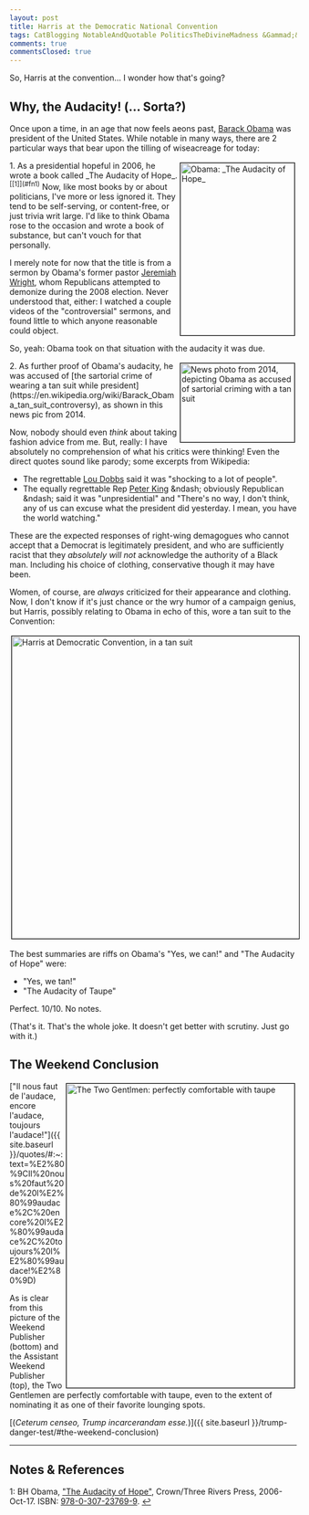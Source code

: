 ```yaml
---
layout: post
title: Harris at the Democratic National Convention
tags: CatBlogging NotableAndQuotable PoliticsTheDivineMadness &Gammad;&Tau;&Phi;
comments: true
commentsClosed: true
---
```


So, Harris at the convention&hellip; I wonder how that's going?  


## Why, the Audacity! (&hellip; Sorta?)  

Once upon a time, in an age that now feels aeons past,
[Barack Obama](https://en.wikipedia.org/wiki/Barack_Obama) was president of the United
States.  While notable in many ways, there are 2 particular ways that bear upon the tilling of 
wiseacreage for today:  

<img src="{{ site.baseurl }}/images/2024-08-21-audacity-hope-obama-1.jpg" width="200" height="302" alt="Obama: _The Audacity of Hope_" title="Obama: _The Audacity of Hope_" style="float: right; margin: 3px 3px 3px 3px; border: 1px solid #000000;">
1. As a presidential hopeful in 2006, he wrote a book called
   _The Audacity of Hope_. <sup id="fn1a">[[1]](#fn1)</sup>  Now, like most books by
   or about politicians, I've more or less ignored it.  They tend to be self-serving, or
   content-free, or just trivia writ large.  I'd like to think Obama rose to the occasion
   and wrote a book of substance, but can't vouch for that personally.  

   I merely note for now that the title is from a sermon by Obama's former pastor 
   [Jeremiah Wright](https://en.wikipedia.org/wiki/Jeremiah_Wright), whom Republicans
   attempted to demonize during the 2008 election.  Never understood that, either: I
   watched a couple videos of the "controversial" sermons, and found little to which
   anyone reasonable could object.  
   
   So, yeah: Obama took on that situation with the audacity it was due.  

   <img src="{{ site.baseurl }}/images/2024-08-21-audacity-taupe-obama-2.jpg" width="200" height="138" alt="News photo from 2014, depicting Obama as accused of sartorial criming with a tan suit" title="News photo from 2014, depicting Obama as accused of sartorial criming with a tan suit" style="float: right; margin: 3px 3px 3px 3px; border: 1px solid #000000;">
2. As further proof of Obama's audacity, he was accused of 
   [the sartorial crime of wearing a tan suit while president](https://en.wikipedia.org/wiki/Barack_Obama_tan_suit_controversy),
   as shown in this news pic from 2014.  
   
   Now, nobody should even _think_ about taking fashion advice from me.  But, really: I
   have absolutely no comprehension of what his critics were thinking!  Even the direct
   quotes sound like parody; some excerpts from Wikipedia:  
   - The regrettable [Lou Dobbs](https://en.wikipedia.org/wiki/Lou_Dobbs) said it was
     "shocking to a lot of people".  
   - The equally regrettable Rep [Peter King](https://en.wikipedia.org/wiki/Peter_King_(American_politician)) &ndash;
     obviously Republican &ndash; said it was "unpresidential" and "There's no way, I don't
     think, any of us can excuse what the president did yesterday. I mean, you have the
     world watching."  

   These are the expected responses of right-wing demagogues who cannot accept that a
   Democrat is legitimately president, and who are sufficiently racist that they 
   _absolutely will not_ acknowledge the authority of a Black man.  Including his choice
   of clothing, conservative though it may have been.  

Women, of course, are _always_ criticized for their appearance and clothing.  Now, I don't
know if it's just chance or the wry humor of a campaign genius, but Harris,
possibly relating to Obama in echo of this, wore a tan suit to the Convention:  

<a href="https://x.com/Timodc/status/1825703477739221216"><img src="{{ site.baseurl }}/images/2024-08-21-audacity-taupe-harris-1.jpg" width="550" height="530" alt="Harris at Democratic Convention, in a tan suit" title="Harris at Democratic Convention, in a tan suit" style="margin: 3px 3px 3px 3px; border: 1px solid #000000;"></a>

The best summaries are riffs on Obama's "Yes, we can!" and "The Audacity of Hope" were:  
- "Yes, we tan!"  
- "The Audacity of Taupe"  

Perfect.  10/10.  No notes.  

(That's it.  That's the whole joke.  It doesn't get better with scrutiny.  Just go with it.)  


## The Weekend Conclusion  

<a href="{{ site.baseurl }}/images/2024-08-21-audacity-taupe-the-two-gentlemen.jpg"><img src="{{ site.baseurl }}/images/2024-08-21-audacity-taupe-the-two-gentlemen.jpg" width="400" height="533" alt="The Two Gentlmen: perfectly comfortable with taupe" title="The Two Gentlmen: perfectly comfortable with taupe" style="float: right; margin: 3px 3px 3px 3px; border: 1px solid #000000;"></a>

["Il nous faut de l'audace, encore l'audace, toujours l'audace!"]({{ site.baseurl }}/quotes/#:~:text=%E2%80%9CIl%20nous%20faut%20de%20l%E2%80%99audace%2C%20encore%20l%E2%80%99audace%2C%20toujours%20l%E2%80%99audace!%E2%80%9D)  

As is clear from this picture of the Weekend Publisher (bottom) and the Assistant Weekend
Publisher (top), the Two Gentlemen are perfectly comfortable with taupe, even to the
extent of nominating it as one of their favorite lounging spots.  

[(_Ceterum censeo, Trump incarcerandam esse._)]({{ site.baseurl }}/trump-danger-test/#the-weekend-conclusion)  

---

## Notes &amp; References  

<!--
<sup id="fn1a">[[1]](#fn1)</sup>

<a id="fn1">1</a>: ***, ["***"](***), *** DOI: [***](***). [↩](#fn1a)  

<a href="{{ site.baseurl }}/images/***">
  <img src="{{ site.baseurl }}/images/***" width="400" height="***" alt="***" title="***" style="float: right; margin: 3px 3px 3px 3px; border: 1px solid #000000;">
</a>

<a href="***">
  <img src="{{ site.baseurl }}/images/***" width="550" height="***" alt="***" title="***" style="margin: 3px 3px 3px 3px; border: 1px solid #000000;">
</a>

<iframe width="400" height="224" src="***" allow="accelerometer; encrypted-media; gyroscope; picture-in-picture" allowfullscreen style="float: right; margin: 3px 3px 3px 3px; border: 1px solid #000000;"></iframe>
-->


<a id="fn1">1</a>: BH Obama, ["The Audacity of Hope"](https://en.wikipedia.org/wiki/The_Audacity_of_Hope), Crown/Three Rivers Press, 2006-Oct-17. ISBN: [978-0-307-23769-9](https://en.wikipedia.org/wiki/Special:BookSources/978-0-307-23769-9). [↩](#fn1a)  
